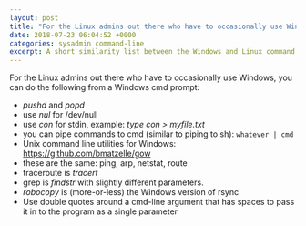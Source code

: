 ```yaml
---
layout: post
title: "For the Linux admins out there who have to occasionally use Windows..."
date: 2018-07-23 06:04:52 +0000
categories: sysadmin command-line
excerpt: A short similarity list between the Windows and Linux command lines
---
```


For the Linux admins out there who have to occasionally use Windows, you can do the following from a Windows cmd prompt:

* *pushd* and *popd*
* use *nul* for /dev/null
* use *con* for stdin, example: *type con > myfile.txt*
* you can pipe commands to cmd (similar to piping to sh): `whatever | cmd`
* Unix command line utilities for Windows: https://github.com/bmatzelle/gow
* these are the same: ping, arp, netstat, route
* traceroute is *tracert*
* grep is *findstr* with slightly different parameters.
* *robocopy* is (more-or-less) the Windows version of rsync
* Use double quotes around a cmd-line argument that has spaces to pass it in to the program as a single parameter

